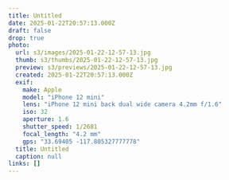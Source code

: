 ```yaml
---
title: Untitled
date: 2025-01-22T20:57:13.000Z
draft: false
drop: true
photo:
  url: s3/images/2025-01-22-12-57-13.jpg
  thumb: s3/thumbs/2025-01-22-12-57-13.jpg
  preview: s3/previews/2025-01-22-12-57-13.jpg
  created: 2025-01-22T20:57:13.000Z
  exif:
    make: Apple
    model: "iPhone 12 mini"
    lens: "iPhone 12 mini back dual wide camera 4.2mm f/1.6"
    iso: 32
    aperture: 1.6
    shutter_speed: 1/2681
    focal_length: "4.2 mm"
    gps: "33.69405 -117.805327777778"
  title: Untitled
  caption: null
links: []
---
```

